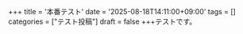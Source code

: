 +++
title = '本番テスト'
date = '2025-08-18T14:11:00+09:00'
tags = []
categories = ["テスト投稿"]
draft = false
+++テストです。